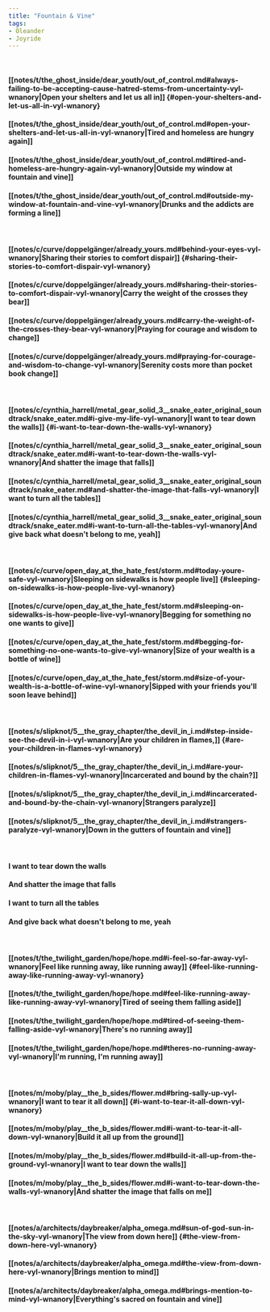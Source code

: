 ```yaml
---
title: "Fountain & Vine"
tags:
- Oleander
- Joyride
---
```

&nbsp;
#### [[notes/t/the_ghost_inside/dear_youth/out_of_control.md#always-failing-to-be-accepting-cause-hatred-stems-from-uncertainty-vyl-wnanory|Open your shelters and let us all in]] {#open-your-shelters-and-let-us-all-in-vyl-wnanory}
#### [[notes/t/the_ghost_inside/dear_youth/out_of_control.md#open-your-shelters-and-let-us-all-in-vyl-wnanory|Tired and homeless are hungry again]]
#### [[notes/t/the_ghost_inside/dear_youth/out_of_control.md#tired-and-homeless-are-hungry-again-vyl-wnanory|Outside my window at fountain and vine]]
#### [[notes/t/the_ghost_inside/dear_youth/out_of_control.md#outside-my-window-at-fountain-and-vine-vyl-wnanory|Drunks and the addicts are forming a line]]
&nbsp;
#### [[notes/c/curve/doppelgänger/already_yours.md#behind-your-eyes-vyl-wnanory|Sharing their stories to comfort dispair]] {#sharing-their-stories-to-comfort-dispair-vyl-wnanory}
#### [[notes/c/curve/doppelgänger/already_yours.md#sharing-their-stories-to-comfort-dispair-vyl-wnanory|Carry the weight of the crosses they bear]]
#### [[notes/c/curve/doppelgänger/already_yours.md#carry-the-weight-of-the-crosses-they-bear-vyl-wnanory|Praying for courage and wisdom to change]]
#### [[notes/c/curve/doppelgänger/already_yours.md#praying-for-courage-and-wisdom-to-change-vyl-wnanory|Serenity costs more than pocket book change]]
&nbsp;
#### [[notes/c/cynthia_harrell/metal_gear_solid_3__snake_eater_original_soundtrack/snake_eater.md#i-give-my-life-vyl-wnanory|I want to tear down the walls]] {#i-want-to-tear-down-the-walls-vyl-wnanory}
#### [[notes/c/cynthia_harrell/metal_gear_solid_3__snake_eater_original_soundtrack/snake_eater.md#i-want-to-tear-down-the-walls-vyl-wnanory|And shatter the image that falls]]
#### [[notes/c/cynthia_harrell/metal_gear_solid_3__snake_eater_original_soundtrack/snake_eater.md#and-shatter-the-image-that-falls-vyl-wnanory|I want to turn all the tables]]
#### [[notes/c/cynthia_harrell/metal_gear_solid_3__snake_eater_original_soundtrack/snake_eater.md#i-want-to-turn-all-the-tables-vyl-wnanory|And give back what doesn't belong to me, yeah]]
&nbsp;
#### [[notes/c/curve/open_day_at_the_hate_fest/storm.md#today-youre-safe-vyl-wnanory|Sleeping on sidewalks is how people live]] {#sleeping-on-sidewalks-is-how-people-live-vyl-wnanory}
#### [[notes/c/curve/open_day_at_the_hate_fest/storm.md#sleeping-on-sidewalks-is-how-people-live-vyl-wnanory|Begging for something no one wants to give]]
#### [[notes/c/curve/open_day_at_the_hate_fest/storm.md#begging-for-something-no-one-wants-to-give-vyl-wnanory|Size of your wealth is a bottle of wine]]
#### [[notes/c/curve/open_day_at_the_hate_fest/storm.md#size-of-your-wealth-is-a-bottle-of-wine-vyl-wnanory|Sipped with your friends you'll soon leave behind]]
&nbsp;
#### [[notes/s/slipknot/5__the_gray_chapter/the_devil_in_i.md#step-inside-see-the-devil-in-i-vyl-wnanory|Are your children in flames,]] {#are-your-children-in-flames-vyl-wnanory}
#### [[notes/s/slipknot/5__the_gray_chapter/the_devil_in_i.md#are-your-children-in-flames-vyl-wnanory|Incarcerated and bound by the chain?]]
#### [[notes/s/slipknot/5__the_gray_chapter/the_devil_in_i.md#incarcerated-and-bound-by-the-chain-vyl-wnanory|Strangers paralyze]]
#### [[notes/s/slipknot/5__the_gray_chapter/the_devil_in_i.md#strangers-paralyze-vyl-wnanory|Down in the gutters of fountain and vine]]
&nbsp;
#### I want to tear down the walls
#### And shatter the image that falls
#### I want to turn all the tables
#### And give back what doesn't belong to me, yeah
&nbsp;
#### [[notes/t/the_twilight_garden/hope/hope.md#i-feel-so-far-away-vyl-wnanory|Feel like running away, like running away]] {#feel-like-running-away-like-running-away-vyl-wnanory}
#### [[notes/t/the_twilight_garden/hope/hope.md#feel-like-running-away-like-running-away-vyl-wnanory|Tired of seeing them falling aside]]
#### [[notes/t/the_twilight_garden/hope/hope.md#tired-of-seeing-them-falling-aside-vyl-wnanory|There's no running away]]
#### [[notes/t/the_twilight_garden/hope/hope.md#theres-no-running-away-vyl-wnanory|I'm running, I'm running away]]
&nbsp;
#### [[notes/m/moby/play__the_b_sides/flower.md#bring-sally-up-vyl-wnanory|I want to tear it all down]] {#i-want-to-tear-it-all-down-vyl-wnanory}
#### [[notes/m/moby/play__the_b_sides/flower.md#i-want-to-tear-it-all-down-vyl-wnanory|Build it all up from the ground]]
#### [[notes/m/moby/play__the_b_sides/flower.md#build-it-all-up-from-the-ground-vyl-wnanory|I want to tear down the walls]]
#### [[notes/m/moby/play__the_b_sides/flower.md#i-want-to-tear-down-the-walls-vyl-wnanory|And shatter the image that falls on me]]
&nbsp;
#### [[notes/a/architects/daybreaker/alpha_omega.md#sun-of-god-sun-in-the-sky-vyl-wnanory|The view from down here]] {#the-view-from-down-here-vyl-wnanory}
#### [[notes/a/architects/daybreaker/alpha_omega.md#the-view-from-down-here-vyl-wnanory|Brings mention to mind]]
#### [[notes/a/architects/daybreaker/alpha_omega.md#brings-mention-to-mind-vyl-wnanory|Everything's sacred on fountain and vine]]
